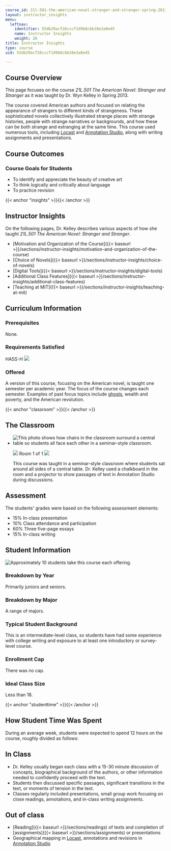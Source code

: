```yaml
---
course_id: 21l-501-the-american-novel-stranger-and-stranger-spring-2013
layout: instructor_insights
menu:
  leftnav:
    identifier: 55db29acf26cccf1d9b8cbb28e3a0e45
    name: Instructor Insights
    weight: 20
title: Instructor Insights
type: course
uid: 55db29acf26cccf1d9b8cbb28e3a0e45

---
```


Course Overview
---------------

This page focuses on the course _21L.501 The American Novel: Stranger and Stranger_ as it was taught by Dr. Wyn Kelley in Spring 2013.

The course covered American authors and focused on relating the appearance of strangers to different kinds of strangeness. These sophisticated novels collectively illustrated strange places with strange histories, people with strange narratives or backgrounds, and how these can be both strange and estranging at the same time. This course used numerous tools, including [Locast](https://www.media.mit.edu/wearables/lizzy/locust/index.html) and [Annotation Studio](http://www.annotationstudio.org/), along with writing assignments and presentations.

Course Outcomes
---------------

### Course Goals for Students

*   To identify and appreciate the beauty of creative art
*   To think logically and critically about language
*   To practice revision

{{< anchor "insights" >}}{{< /anchor >}}

Instructor Insights
-------------------

On the following pages, Dr. Kelley describes various aspects of how she taught _21L.501 The American Novel: Stranger and Stranger_.

*   [Motivation and Organization of the Course]({{< baseurl >}}/sections/instructor-insights/motivation-and-organization-of-the-course) 
*   [Choice of Novels]({{< baseurl >}}/sections/instructor-insights/choice-of-novels)
*   [Digital Tools]({{< baseurl >}}/sections/instructor-insights/digital-tools)
*   [Additional Class Features]({{< baseurl >}}/sections/instructor-insights/additional-class-features)
*   [Teaching at MIT]({{< baseurl >}}/sections/instructor-insights/teaching-at-mit)

Curriculum Information
----------------------

### Prerequisites

None.

### Requirements Satisfied

HASS-H ![](/images/educator/icon-question-hass-h.png)

### Offered

A version of this course, focusing on the American novel, is taught one semester per academic year. The focus of the course changes each semester. Examples of past focus topics include [ghosts](/courses/21l-501-the-american-novel-fall-2006/), wealth and poverty, and the American revolution.

{{< anchor "classroom" >}}{{< /anchor >}}

The Classroom
-------------

*   ![This photo shows how chairs in the classroom surround a central table so students all face each other in a seminar-style classroom.](/coursemedia/21l-501-the-american-novel-stranger-and-stranger-spring-2013/b980cde1300bb659e81584c4fcab77f3_21L-501_classroom-1.jpg)
    
    ![](/images/educator/classroom_prev_dim.png) Room 1 of 1 ![](/images/educator/classroom_next_dim.png)
    
    This course was taught in a seminar-style classroom where students sat around all sides of a central table. Dr. Kelley used a chalkboard in the room and a projector to show passages of text in Annotation Studio during discussions.
    

Assessment
----------

The students' grades were based on the following assessment elements:

- 15% In-class presentation
- 10% Class attendance and participation
- 60% Three five-page essays
- 15% In-class writing

Student Information
-------------------

![Approximately 10 students take this course each offering.](/coursemedia/21l-501-the-american-novel-stranger-and-stranger-spring-2013/a6b6b39d1a865d1f4ba1a89a7a897d8e_21L-501_stat-students.png)

### Breakdown by Year

Primarily juniors and seniors.

### Breakdown by Major

A range of majors.

### Typical Student Background

This is an intermediate-level class, so students have had some experience with college writing and exposure to at least one introductory or survey-level course.

### Enrollment Cap

There was no cap.

### Ideal Class Size

Less than 18.

{{< anchor "studenttime" >}}{{< /anchor >}}

How Student Time Was Spent
--------------------------

During an average week, students were expected to spend 12 hours on the course, roughly divided as follows:

In Class
--------

*   Dr. Kelley usually began each class with a 15-30 minute discussion of concepts, biographical background of the authors, or other information needed to confidently proceed with the text.
*   Students then discussed specific passages, significant transitions in the text, or moments of tension in the text.
*   Classes regularly included presentations, small group work focusing on close readings, annotations, and in-class writing assignments.

Out of class
------------

*   [Reading]({{< baseurl >}}/sections/readings) of texts and completion of [assignments]({{< baseurl >}}/sections/assignments) or presentations
*   Geographical mapping in [Locast](http://mobile.mit.edu/projects/open-locast-framework/), annotations and revisions in [Annotation Studio](http://www.annotationstudio.org/)